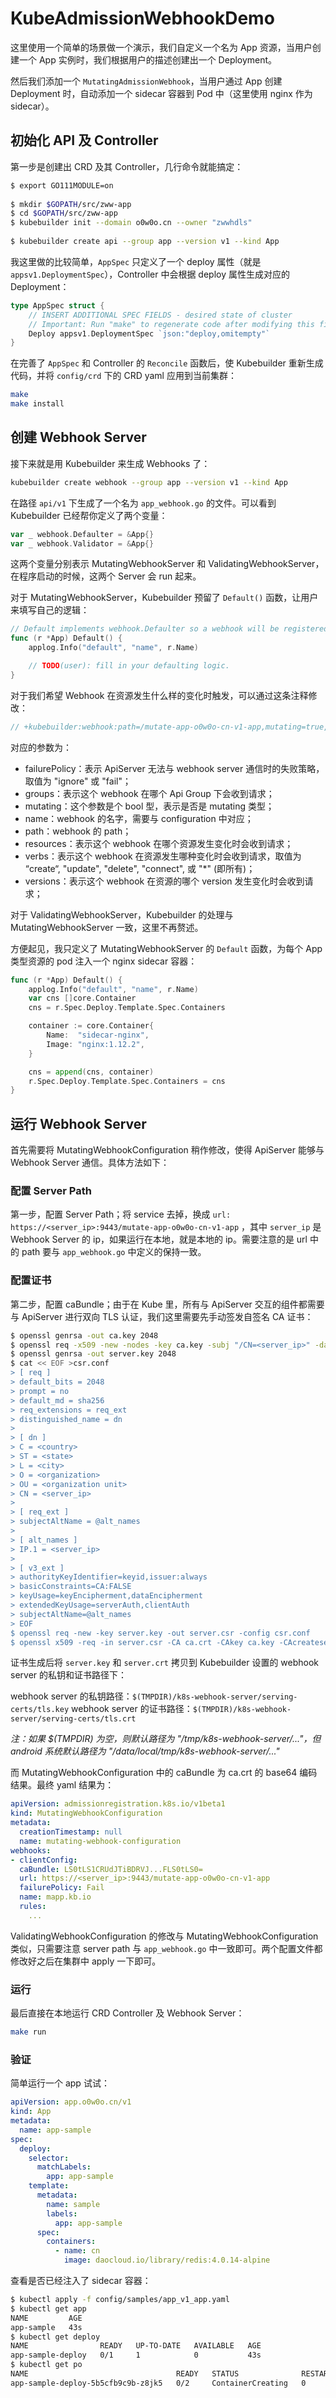 # KubeAdmissionWebhookDemo

这里使用一个简单的场景做一个演示，我们自定义一个名为 App 资源，当用户创建一个 App 实例时，我们根据用户的描述创建出一个 Deployment。

然后我们添加一个 `MutatingAdmissionWebhook`，当用户通过 App 创建 Deployment 时，自动添加一个 sidecar 容器到 Pod 中（这里使用 nginx 作为 sidecar）。

## 初始化 API 及 Controller

第一步是创建出 CRD 及其 Controller，几行命令就能搞定：

```bash
$ export GO111MODULE=on
﻿
$ mkdir $GOPATH/src/zww-app
$ cd $GOPATH/src/zww-app
$ kubebuilder init --domain o0w0o.cn --owner "zwwhdls"
﻿
$ kubebuilder create api --group app --version v1 --kind App
```

我这里做的比较简单，`AppSpec` 只定义了一个 deploy 属性（就是 `appsv1.DeploymentSpec`），Controller 中会根据 deploy 属性生成对应的 Deployment：

```go
type AppSpec struct {
	// INSERT ADDITIONAL SPEC FIELDS - desired state of cluster
	// Important: Run "make" to regenerate code after modifying this file
	Deploy appsv1.DeploymentSpec `json:"deploy,omitempty"`
}
```

在完善了 `AppSpec` 和 Controller 的 `Reconcile` 函数后，使 Kubebuilder 重新生成代码，并将 `config/crd` 下的 CRD yaml 应用到当前集群：

```bash
make
make install
```

## 创建 Webhook Server

接下来就是用 Kubebuilder 来生成 Webhooks 了：

```bash
kubebuilder create webhook --group app --version v1 --kind App 
```

在路径 `api/v1` 下生成了一个名为 `app_webhook.go` 的文件。可以看到 Kubebuilder 已经帮你定义了两个变量：

```go
var _ webhook.Defaulter = &App{}
var _ webhook.Validator = &App{}
```

这两个变量分别表示 MutatingWebhookServer 和 ValidatingWebhookServer，在程序启动的时候，这两个 Server 会 run 起来。

对于 MutatingWebhookServer，Kubebuilder 预留了 `Default()` 函数，让用户来填写自己的逻辑：

```go
// Default implements webhook.Defaulter so a webhook will be registered for the type
func (r *App) Default() {
	applog.Info("default", "name", r.Name)

	// TODO(user): fill in your defaulting logic.
}
```

对于我们希望 Webhook 在资源发生什么样的变化时触发，可以通过这条注释修改：

```go
// +kubebuilder:webhook:path=/mutate-app-o0w0o-cn-v1-app,mutating=true,failurePolicy=fail,groups=app.o0w0o.cn,resources=apps,verbs=create;update,versions=v1,name=mapp.kb.io
```

对应的参数为：

- failurePolicy：表示 ApiServer 无法与 webhook server 通信时的失败策略，取值为 "ignore" 或 "fail"；
- groups：表示这个 webhook 在哪个 Api Group 下会收到请求；
- mutating：这个参数是个 bool 型，表示是否是 mutating 类型；
- name：webhook 的名字，需要与 configuration 中对应；
- path：webhook 的 path；
- resources：表示这个 webhook 在哪个资源发生变化时会收到请求；
- verbs：表示这个 webhook 在资源发生哪种变化时会收到请求，取值为 “create“, "update", "delete", "connect", 或 "*" (即所有)；
- versions：表示这个 webhook 在资源的哪个 version 发生变化时会收到请求；

对于 ValidatingWebhookServer，Kubebuilder 的处理与 MutatingWebhookServer 一致，这里不再赘述。

方便起见，我只定义了 MutatingWebhookServer 的 `Default` 函数，为每个 App 类型资源的 pod 注入一个 nginx sidecar 容器：

```go
func (r *App) Default() {
	applog.Info("default", "name", r.Name)
	var cns []core.Container
	cns = r.Spec.Deploy.Template.Spec.Containers

	container := core.Container{
		Name:  "sidecar-nginx",
		Image: "nginx:1.12.2",
	}

	cns = append(cns, container)
	r.Spec.Deploy.Template.Spec.Containers = cns
}
```

## 运行 Webhook Server

首先需要将 MutatingWebhookConfiguration 稍作修改，使得 ApiServer 能够与 Webhook Server 通信。具体方法如下：

### 配置 Server Path

第一步，配置 Server Path；将 service 去掉，换成 `url: https://<server_ip>:9443/mutate-app-o0w0o-cn-v1-app` ，其中 `server_ip` 是 Webhook Server 的 ip，如果运行在本地，就是本地的 ip。需要注意的是 url 中的 path 要与 `app_webhook.go` 中定义的保持一致。

### 配置证书

第二步，配置 caBundle；由于在 Kube 里，所有与 ApiServer 交互的组件都需要与 ApiServer 进行双向 TLS 认证，我们这里需要先手动签发自签名 CA 证书：

```bash
$ openssl genrsa -out ca.key 2048
$ openssl req -x509 -new -nodes -key ca.key -subj "/CN=<server_ip>" -days 10000 -out ca.crt
$ openssl genrsa -out server.key 2048
$ cat << EOF >csr.conf
> [ req ]
> default_bits = 2048
> prompt = no
> default_md = sha256
> req_extensions = req_ext
> distinguished_name = dn
> 
> [ dn ]
> C = <country>
> ST = <state>
> L = <city>
> O = <organization>
> OU = <organization unit>
> CN = <server_ip>
> 
> [ req_ext ]
> subjectAltName = @alt_names
> 
> [ alt_names ]
> IP.1 = <server_ip>
> 
> [ v3_ext ]
> authorityKeyIdentifier=keyid,issuer:always
> basicConstraints=CA:FALSE
> keyUsage=keyEncipherment,dataEncipherment
> extendedKeyUsage=serverAuth,clientAuth
> subjectAltName=@alt_names
> EOF
$ openssl req -new -key server.key -out server.csr -config csr.conf
$ openssl x509 -req -in server.csr -CA ca.crt -CAkey ca.key -CAcreateserial -out server.crt -days 10000 -extensions v3_ext -extfile csr.conf
```

证书生成后将 `server.key` 和 `server.crt` 拷贝到 Kubebuilder 设置的 webhook server 的私钥和证书路径下：

webhook server 的私钥路径：`$(TMPDIR)/k8s-webhook-server/serving-certs/tls.key`
webhook server 的证书路径：`$(TMPDIR)/k8s-webhook-server/serving-certs/tls.crt`

*注：如果 $(TMPDIR) 为空，则默认路径为 "/tmp/k8s-webhook-server/..."，但 android 系统默认路径为 "/data/local/tmp/k8s-webhook-server/..."*

而 MutatingWebhookConfiguration 中的 caBundle 为 ca.crt 的 base64 编码结果。最终 yaml 结果为：

```yaml
apiVersion: admissionregistration.k8s.io/v1beta1
kind: MutatingWebhookConfiguration
metadata:
  creationTimestamp: null
  name: mutating-webhook-configuration
webhooks:
- clientConfig:
  caBundle: LS0tLS1CRUdJTiBDRVJ...FLS0tLS0=
  url: https://<server_ip>:9443/mutate-app-o0w0o-cn-v1-app
  failurePolicy: Fail
  name: mapp.kb.io
  rules:
    ...
```

ValidatingWebhookConfiguration 的修改与 MutatingWebhookConfiguration 类似，只需要注意 server path 与 `app_webhook.go` 中一致即可。两个配置文件都修改好之后在集群中 apply 一下即可。

### 运行

最后直接在本地运行 CRD Controller 及 Webhook Server：

```bash
make run
```

### 验证

简单运行一个 app 试试：

```yaml
apiVersion: app.o0w0o.cn/v1
kind: App
metadata:
  name: app-sample
spec:
  deploy:
    selector:
      matchLabels:
        app: app-sample
    template:
      metadata:
        name: sample
        labels:
          app: app-sample
      spec:
        containers:
          - name: cn
            image: daocloud.io/library/redis:4.0.14-alpine
```

查看是否已经注入了 sidecar 容器：

```bash
$ kubectl apply -f config/samples/app_v1_app.yaml
$ kubectl get app
NAME         AGE
app-sample   43s
$ kubectl get deploy
NAME                READY   UP-TO-DATE   AVAILABLE   AGE
app-sample-deploy   0/1     1            0           43s
$ kubectl get po
NAME                                 READY   STATUS              RESTARTS   AGE
app-sample-deploy-5b5cfb9c9b-z8jk5   0/2     ContainerCreating   0          43s
```

